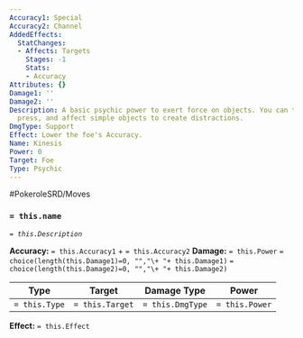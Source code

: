 ```yaml
---
Accuracy1: Special
Accuracy2: Channel
AddedEffects:
  StatChanges:
  - Affects: Targets
    Stages: -1
    Stats:
    - Accuracy
Attributes: {}
Damage1: ''
Damage2: ''
Description: A basic psychic power to exert force on objects. You can touch, move,
  press, and affect simple objects to create distractions.
DmgType: Support
Effect: Lower the foe's Accuracy.
Name: Kinesis
Power: 0
Target: Foe
Type: Psychic
---
```


#PokeroleSRD/Moves

### `= this.name` 
*`= this.Description`*

**Accuracy:** `= this.Accuracy1` + `= this.Accuracy2`
**Damage:** `= this.Power` `= choice(length(this.Damage1)=0, "","\+ "+ this.Damage1)` `= choice(length(this.Damage2)=0, "","\+ "+ this.Damage2)`

| Type          | Target          | Damage Type          | Power          |
| ------------- | --------------- | ---------------- | -------------- |
| `= this.Type` | `= this.Target` | `= this.DmgType` | `= this.Power` | 

**Effect:** `= this.Effect`